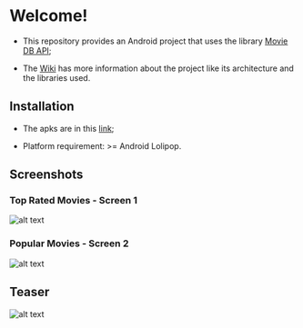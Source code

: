 # Welcome!

- This repository provides an Android project that uses the library  [Movie DB API](https://www.themoviedb.org);

- The [Wiki](https://github.com/tido4410/moviedatabaseapi/wiki) has more information about the project like its architecture and the libraries used.

## Installation

- The apks are in this [link](https://github.com/tido4410/moviedatabaseapi/tree/master/apk);

- Platform requirement: >= Android Lolipop.

## Screenshots

### Top Rated Movies - Screen 1

![alt text](https://raw.githubusercontent.com/tido4410/moviedatabaseapi/master/img/device-2018-08-31-011002.png)

### Popular Movies - Screen 2

![alt text](https://raw.githubusercontent.com/tido4410/moviedatabaseapi/master/img/device-2018-08-31-011050.png)

## Teaser

![alt text](https://github.com/tido4410/moviedatabaseapi/blob/master/img/teaser.gif)
